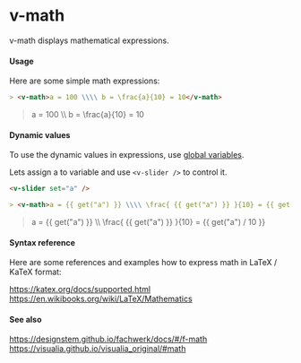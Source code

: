 # v-math

v-math displays mathematical expressions.

#### Usage

Here are some simple math expressions:

```md
> <v-math>a = 100 \\\\ b = \frac{a}{10} = 10</v-math>
```

> <v-math>a = 100 \\\\ b = \frac{a}{10} = 10</v-math>

<p />

#### Dynamic values

To use the dynamic values in expressions, use [global variables](/utilities/variables).

Lets assign <v-math>a</v-math> to variable and use `<v-slider />` to control it.

```md
<v-slider set="a" />

> <v-math>a = {{ get("a") }} \\\\ \frac{ {{ get("a") }} }{10} = {{ get("a") / 10 }}</v-math>
```

<v-slider set="a" />

> <v-math>a = {{ get("a") }} \\\\ \frac{ {{ get("a") }} }{10} = {{ get("a") / 10 }}</v-math>

#### Syntax reference

Here are some references and examples how to express math in LaTeX / KaTeX format:

https://katex.org/docs/supported.html
https://en.wikibooks.org/wiki/LaTeX/Mathematics

#### See also

https://designstem.github.io/fachwerk/docs/#/f-math
https://visualia.github.io/visualia_original/#math
